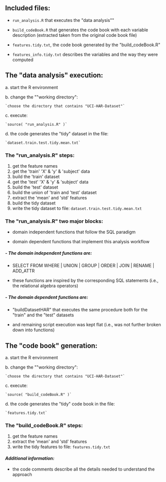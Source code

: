 ## Included files:

- `run_analysis.R` that executes the "data analysis""

- `build_codeBook.R` that generates the code book with each variable description (extracted taken from the original code book file)

- `features.tidy.txt`, the code book generated by the "build_codeBook.R"

- `features_info.tidy.txt` describes the variables and the way they were computed


## The "data analysis" execution:

a. start the R environment

b. change the ""working directory":

	`choose the directory that contains "UCI-HAR-Dataset"`

c. execute:

	`source( "run_analysis.R" )`

d. the code generates the "tidy" dataset in the file:

    `dataset.train.test.tidy.mean.txt`
    
      
### The "run_analysis.R" steps:

1. get the feature names
2. get the 'train' 'X' & 'y' & 'subject' data
3. build the 'train' dataset
4. get the 'test' 'X' & 'y' & 'subject' data
5. build the 'test' dataset
6. build the union of 'train and 'test' dataset
7. extract the 'mean' and 'std' features
8. build the tidy dataset
9. write the tidy dataset to file:
    `dataset.train.test.tidy.mean.txt`


### The "run_analysis.R" two major blocks:

* domain independent functions that follow the SQL paradigm

* domain dependent functions that implement this analysis workflow


##### - The domain independent functions are:
* SELECT FROM WHERE | UNION | GROUP | ORDER | JOIN | RENAME | ADD_ATTR

* these functions are inspired by the corresponding SQL statements (i.e., the relational algebra operators)


##### - The domain dependent functions are:

* "buildDatasetHAR" that executes the same procedure both for the "train" and the "test" datasets
 
* and remaining script execution was kept flat (i.e., was not further broken down into functions)



## The "code book" generation:

a. start the R environment

b. change the ""working directory":

	`choose the directory that contains "UCI-HAR-Dataset"`

c. execute:

	`source( "build_codeBook.R" )`

d. the code generates the "tidy" code book in the file:

    `features.tidy.txt`


### The "build_codeBook.R" steps:

1. get the feature names
2. extract the 'mean' and 'std' features
3. write the tidy features to file:
    `features.tidy.txt`


#### *Additional information:*
* the code comments describe all the details needed to understand the approach
